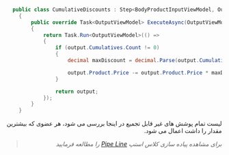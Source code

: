 ```C#

  public class CumulativeDiscounts : Step<BodyProductInputViewModel, OutputViewModel>
    {
        public override Task<OutputViewModel> ExecuteAsync(OutputViewModel output, ProductInsuranceViewModel insurer, BodyProductInputViewModel productRequestViewModel)
        {
            return Task.Run<OutputViewModel>(() =>
            {
                if (output.Cumulatives.Count != 0)
                {
                    decimal maxDiscount = decimal.Parse(output.Cumulatives.Max(m => m.Discount), CultureInfo.InvariantCulture);

                    output.Product.Price -= output.Product.Price * maxDiscount;
                }

                return output;
            });
        }
    }
```

<div align="right" dir="rtl">

لیست تمام پوشش های غیر قابل تجمیع در اینجا بررسی می شود، هر عضوی که بیشترین مقدار را داشت اعمال می شود.

>*برای مشاهده پیاده سازی کلاس استپ [Pipe Line](./PipeLine.md) را مطالعه فرمایید*

</div>